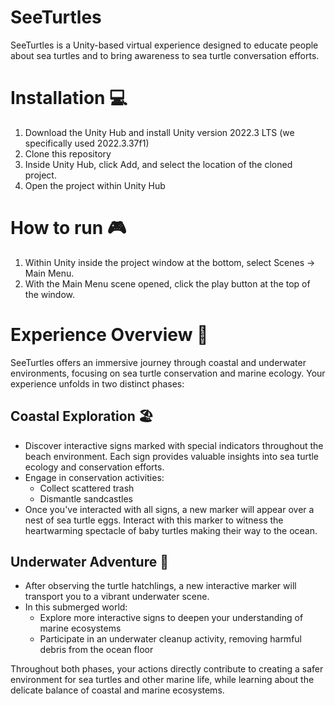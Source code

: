 # SeeTurtles

SeeTurtles is a Unity-based virtual experience designed to educate people about sea turtles and to bring awareness to sea turtle conversation efforts.

# Installation 💻

1. Download the Unity Hub and install Unity version 2022.3 LTS (we specifically used 2022.3.37f1)
2. Clone this repository
3. Inside Unity Hub, click Add, and select the location of the cloned project.
4. Open the project within Unity Hub

# How to run 🎮
1. Within Unity inside the project window at the bottom, select Scenes -> Main Menu.
2. With the Main Menu scene opened, click the play button at the top of the window.

# Experience Overview 🐢
SeeTurtles offers an immersive journey through coastal and underwater environments, focusing on sea turtle conservation and marine ecology. Your experience unfolds in two distinct phases:

## Coastal Exploration 🏖️
- Discover interactive signs marked with special indicators throughout the beach environment. Each sign provides valuable insights into sea turtle ecology and conservation efforts.
- Engage in conservation activities:
  - Collect scattered trash
  - Dismantle sandcastles
- Once you've interacted with all signs, a new marker will appear over a nest of sea turtle eggs. Interact with this marker to witness the heartwarming spectacle of baby turtles making their way to the ocean.

## Underwater Adventure 🌊
- After observing the turtle hatchlings, a new interactive marker will transport you to a vibrant underwater scene.
- In this submerged world:
  - Explore more interactive signs to deepen your understanding of marine ecosystems
  - Participate in an underwater cleanup activity, removing harmful debris from the ocean floor

Throughout both phases, your actions directly contribute to creating a safer environment for sea turtles and other marine life, while learning about the delicate balance of coastal and marine ecosystems.
